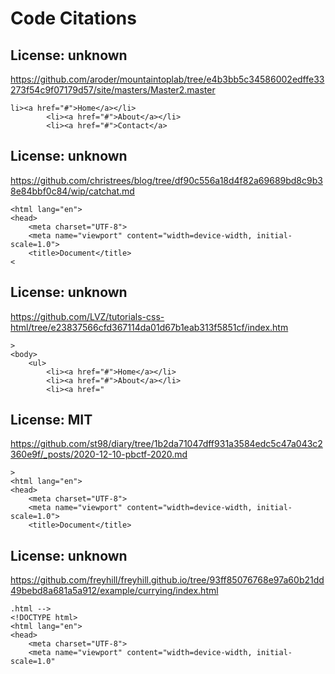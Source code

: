 # Code Citations

## License: unknown
https://github.com/aroder/mountaintoplab/tree/e4b3bb5c34586002edffe33273f54c9f07179d57/site/masters/Master2.master

```
li><a href="#">Home</a></li>
        <li><a href="#">About</a></li>
        <li><a href="#">Contact</a>
```


## License: unknown
https://github.com/christrees/blog/tree/df90c556a18d4f82a69689bd8c9b38e84bbf0c84/wip/catchat.md

```
<html lang="en">
<head>
    <meta charset="UTF-8">
    <meta name="viewport" content="width=device-width, initial-scale=1.0">
    <title>Document</title>
<
```


## License: unknown
https://github.com/LVZ/tutorials-css-html/tree/e23837566cfd367114da01d67b1eab313f5851cf/index.htm

```
>
<body>
    <ul>
        <li><a href="#">Home</a></li>
        <li><a href="#">About</a></li>
        <li><a href="
```


## License: MIT
https://github.com/st98/diary/tree/1b2da71047dff931a3584edc5c47a043c2360e9f/_posts/2020-12-10-pbctf-2020.md

```
>
<html lang="en">
<head>
    <meta charset="UTF-8">
    <meta name="viewport" content="width=device-width, initial-scale=1.0">
    <title>Document</title>
```


## License: unknown
https://github.com/freyhill/freyhill.github.io/tree/93ff85076768e97a60b21dd49bebd8a681a5a912/example/currying/index.html

```
.html -->
<!DOCTYPE html>
<html lang="en">
<head>
    <meta charset="UTF-8">
    <meta name="viewport" content="width=device-width, initial-scale=1.0"
```

